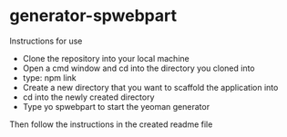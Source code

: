 # generator-spwebpart

Instructions for use

* Clone the repository into your local machine
* Open a cmd window and cd into the directory you cloned into 
* type: npm link
* Create a new directory that you want to scaffold the application into
* cd into the newly created directory
* Type yo spwebpart to start the yeoman generator

Then follow the instructions in the created readme file
